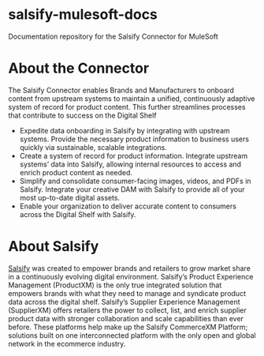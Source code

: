 # salsify-mulesoft-docs
Documentation repository for the Salsify Connector for MuleSoft

# About the Connector
The Salsify Connector enables Brands and Manufacturers to onboard content from
upstream systems to maintain a unified, continuously adaptive system of record
for product content. This further streamlines processes that contribute to success
on the Digital Shelf
* Expedite data onboarding in Salsify by integrating with upstream systems. Provide
the necessary product information to business users quickly via sustainable, scalable
integrations.
* Create a system of record for product information. Integrate upstream systems’
data into Salsify, allowing internal resources to access and enrich product content
as needed.
* Simplify and consolidate consumer-facing images, videos, and PDFs in Salsify.
Integrate your creative DAM with Salsify to provide all of your most up-to-date
digital assets.
* Enable your organization to deliver accurate content to consumers across the
Digital Shelf with Salsify.

# About Salsify
[Salsify](https://www.salsify.com/platform/productxm/product-information-management)
was created to empower brands and retailers to grow market share in a continuously
evolving digital environment. Salsify’s Product Experience Management (ProductXM)
is the only true integrated solution that empowers brands with what they need to
manage and syndicate product data across the digital shelf. Salsify’s Supplier
Experience Management (SupplierXM) offers retailers the power  to collect, list,
and enrich supplier product data with stronger collaboration and scale capabilities
than ever before. These platforms help make up the Salsify CommerceXM Platform;
solutions built on one interconnected platform with the only open and global network
in the ecommerce industry.
